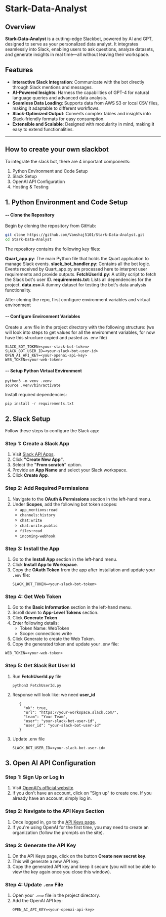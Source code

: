 # Stark-Data-Analyst

## Overview

**Stark-Data-Analyst** is a cutting-edge Slackbot, powered by AI and GPT, designed to serve as your personalized data analyst. It integrates seamlessly into Slack, enabling users to ask questions, analyze datasets, and generate insights in real time—all without leaving their workspace.

## Features

- **Interactive Slack Integration**: Communicate with the bot directly through Slack mentions and messages.
- **AI-Powered Insights**: Harness the capabilities of GPT-4 for natural language queries and advanced data analysis.
- **Seamless Data Loading**: Supports data from AWS S3 or local CSV files, making it adaptable to different workflows.
- **Slack-Optimized Output**: Converts complex tables and insights into Slack-friendly formats for easy consumption.
- **Extensible and Scalable**: Designed with modularity in mind, making it easy to extend functionalities.

---------------------------------

## How to create your own slackbot

To integrate the slack bot, there are 4 important components:
1. Python Environment and Code Setup
2. Slack Setup
3. OpenAI API Configuration
4. Hosting & Testing


## 1. Python Environment and Code Setup

#### -- Clone the Repository

Begin by cloning the repository from GitHub:

```bash
git clone https://github.com/Vanshaj5101/Stark-Data-Analyst.git
cd Stark-Data-Analyst
```

The repository contains the following key files:

**Quart_app.py**: The main Python file that holds the Quart application to manage Slack events.
**slack_bot_handler.py**: Contains all the bot logic. Events received by Quart_app.py are processed here to interpret user requirements and provide outputs.
**FetchUserId.py**: A utility script to fetch the Slack bot's user ID.
**requirements.txt**: Lists all dependencies for the project.
**data.csv**:A dummy dataset for testing the bot's data analysis functionality.

After cloning the repo, first configure environment variables and virtual environment

#### -- Configure Environment Variables
Create a .env file in the project directory with the following structure: 
(we will look into steps to get values for all the environment variables, for now have this structure copied and pasted as .env file)
```
SLACK_BOT_TOKEN=<your-slack-bot-token>
SLACK_BOT_USER_ID=<your-slack-bot-user-id>
OPEN_AI_API_KEY=<your-openai-api-key>
WEB_TOKEN=<your-web-token>
```

#### -- Setup Python Virtual Environment

```
python3 -m venv .venv
source .venv/bin/activate
```
Install required dependencies:
```
pip install -r requirements.txt
```


## 2. Slack Setup

Follow these steps to configure the Slack app:

### Step 1: Create a Slack App
1. Visit [Slack API Apps](https://api.slack.com/apps).
2. Click **"Create New App"**.
3. Select the **"From scratch"** option.
4. Provide an **App Name** and select your Slack workspace.
5. Click **Create App**.

### Step 2: Add Required Permissions
1. Navigate to the **OAuth & Permissions** section in the left-hand menu.
2. Under **Scopes**, add the following bot token scopes:
   - `app_mentions:read`
   - `channels:history`
   - `chat:write`
   - `chat:write.public`
   - `files:read`
   - `incoming-webhook`

### Step 3: Install the App
1. Go to the **Install App** section in the left-hand menu.
2. Click **Install App to Workspace**.
3. Copy the **OAuth Token** from the app after installation and update your `.env` file:
   ```env
   SLACK_BOT_TOKEN=<your-slack-bot-token>

### Step 4: Get Web Token
1. Go to the **Basic Information** section in the left-hand menu.
2. Scroll down to **App-Level Tokens** section.
3. Click **Generate Token**
4. Enter following details:
   - Token Name: WebToken
   - Scope: connections:write
5. Click Generate to create the Web Token.
6. Copy the generated token and update your .env file:
```
WEB_TOKEN=<your-web-token>
```
### Step 5: Get Slack Bot User Id
1. Run **FetchUserId.py** file
   ```
   python3 FetchUserId.py
   ```
2. Response will look like: we need **user_id**
   ```
      {
        "ok": true,
        "url": "https://your-workspace.slack.com/",
        "team": "Your Team",
        "user": "your-slack-bot-user-id",
        "user_id": "your-slack-bot-user-id"
      }
   ```
3. Update .env file
   ```
   SLACK_BOT_USER_ID=<your-slack-bot-user-id>
   ```


## 3. Open AI API Configuration

### Step 1: Sign Up or Log In
1. Visit [OpenAI's official website](https://platform.openai.com/).
2. If you don't have an account, click on "Sign up" to create one. If you already have an account, simply log in.

### Step 2: Navigate to the API Keys Section
1. Once logged in, go to the [API Keys page](https://platform.openai.com/account/api-keys).
2. If you're using OpenAI for the first time, you may need to create an organization (follow the prompts on the site).

### Step 3: Generate the API Key
1. On the API Keys page, click on the button **Create new secret key**.
2. This will generate a new API key.
3. Copy the generated API key and keep it secure (you will not be able to view the key again once you close this window).

### Step 4: Update `.env` File
1. Open your `.env` file in the project directory.
2. Add the OpenAI API key:
   ```env
   OPEN_AI_API_KEY=<your-openai-api-key>
   ```

